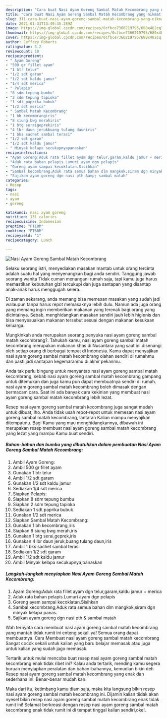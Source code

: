 ```yaml
---
description: "Cara buat Nasi Ayam Goreng Sambal Matah Kecombrang yang nikmat Untuk Jualan"
title: "Cara buat Nasi Ayam Goreng Sambal Matah Kecombrang yang nikmat Untuk Jualan"
slug: 311-cara-buat-nasi-ayam-goreng-sambal-matah-kecombrang-yang-nikmat-untuk-jualan
date: 2021-01-31T13:49:35.289Z
image: https://img-global.cpcdn.com/recipes/0cfbce7366219795/680x482cq70/nasi-ayam-goreng-sambal-matah-kecombrang-foto-resep-utama.jpg
thumbnail: https://img-global.cpcdn.com/recipes/0cfbce7366219795/680x482cq70/nasi-ayam-goreng-sambal-matah-kecombrang-foto-resep-utama.jpg
cover: https://img-global.cpcdn.com/recipes/0cfbce7366219795/680x482cq70/nasi-ayam-goreng-sambal-matah-kecombrang-foto-resep-utama.jpg
author: Jeffrey Roberts
ratingvalue: 3.2
reviewcount: 10
recipeingredient:
- " Ayam Goreng"
- "500 gr fillet ayam"
- "1 btr telur"
- "1/2 sdt garam"
- "1/2 sdt kaldu jamur"
- "1/4 sdt merica"
- " Pelapis"
- "8 sdm tepung bumbu"
- "2 sdm tepung tapioka"
- "1 sdt paprika bubuk"
- "1/2 sdt merica"
- " Sambal Matah Kecombrang"
- "1 bh kecombrangiris"
- "8 siung bwg merahiris"
- "1 btg seraigeprekiris"
- "4 lbr daun jerukbuang tulang dauniris"
- "1 bks sachet sambal terasi"
- "1/2 sdt garam"
- "1/2 sdt kaldu jamur"
- " Minyak kelapa secukupnyapanaskan"
recipeinstructions:
- "Ayam Goreng:Aduk rata fillet ayam dgn telur,garam,kaldu jamur + merica"
- "Aduk rata bahan pelapis.Lumuri ayam dgn pelapis"
- "Goreng ayam sampai kecoklatan.Sisihkan"
- "Sambal kecombrang;Aduk rata semua bahan dlm mangkok,siram dgn minyak kelapa panas."
- "Sajikan ayam goreng dgn nasi pth &amp; sambal matah"
categories:
- Resep
tags:
- nasi
- ayam
- goreng

katakunci: nasi ayam goreng 
nutrition: 131 calories
recipecuisine: Indonesian
preptime: "PT18M"
cooktime: "PT60M"
recipeyield: "1"
recipecategory: Lunch

---
```



![Nasi Ayam Goreng Sambal Matah Kecombrang](https://img-global.cpcdn.com/recipes/0cfbce7366219795/680x482cq70/nasi-ayam-goreng-sambal-matah-kecombrang-foto-resep-utama.jpg)

Selaku seorang istri, menyediakan masakan mantab untuk orang tercinta adalah suatu hal yang menyenangkan bagi anda sendiri. Tanggung jawab seorang  wanita Tidak cuman menangani rumah saja, tapi kamu juga harus memastikan kebutuhan gizi tercukupi dan juga santapan yang disantap anak-anak harus menggugah selera.

Di zaman  sekarang, anda memang bisa memesan masakan yang sudah jadi walaupun tanpa harus repot memasaknya lebih dulu. Namun ada juga orang yang memang ingin memberikan makanan yang terenak bagi orang yang dicintainya. Sebab, menghidangkan masakan sendiri jauh lebih higienis dan bisa menyesuaikan makanan tersebut sesuai dengan makanan kesukaan keluarga. 



Mungkinkah anda merupakan seorang penyuka nasi ayam goreng sambal matah kecombrang?. Tahukah kamu, nasi ayam goreng sambal matah kecombrang merupakan makanan khas di Nusantara yang saat ini disenangi oleh setiap orang di berbagai tempat di Indonesia. Kamu dapat menyajikan nasi ayam goreng sambal matah kecombrang olahan sendiri di rumahmu dan pasti jadi santapan kegemaranmu di akhir pekanmu.

Anda tak perlu bingung untuk menyantap nasi ayam goreng sambal matah kecombrang, sebab nasi ayam goreng sambal matah kecombrang gampang untuk ditemukan dan juga kamu pun dapat membuatnya sendiri di rumah. nasi ayam goreng sambal matah kecombrang boleh dimasak dengan bermacam cara. Saat ini ada banyak cara kekinian yang membuat nasi ayam goreng sambal matah kecombrang lebih lezat.

Resep nasi ayam goreng sambal matah kecombrang juga sangat mudah untuk dibuat, lho. Anda tidak usah repot-repot untuk memesan nasi ayam goreng sambal matah kecombrang, lantaran Kalian mampu menyajikan ditempatmu. Bagi Kamu yang mau menghidangkannya, dibawah ini merupakan resep membuat nasi ayam goreng sambal matah kecombrang yang lezat yang mampu Kamu buat sendiri.

<!--inarticleads1-->

##### Bahan-bahan dan bumbu yang dibutuhkan dalam pembuatan Nasi Ayam Goreng Sambal Matah Kecombrang:

1. Ambil  Ayam Goreng:
1. Ambil 500 gr fillet ayam
1. Gunakan 1 btr telur
1. Ambil 1/2 sdt garam
1. Gunakan 1/2 sdt kaldu jamur
1. Sediakan 1/4 sdt merica
1. Siapkan  Pelapis:
1. Siapkan 8 sdm tepung bumbu
1. Siapkan 2 sdm tepung tapioka
1. Sediakan 1 sdt paprika bubuk
1. Gunakan 1/2 sdt merica
1. Siapkan  Sambal Matah Kecombrang:
1. Gunakan 1 bh kecombrang,iris
1. Siapkan 8 siung bwg merah,iris
1. Gunakan 1 btg serai,geprek,iris
1. Gunakan 4 lbr daun jeruk,buang tulang daun,iris
1. Ambil 1 bks sachet sambal terasi
1. Sediakan 1/2 sdt garam
1. Ambil 1/2 sdt kaldu jamur
1. Ambil  Minyak kelapa secukupnya,panaskan




<!--inarticleads2-->

##### Langkah-langkah menyiapkan Nasi Ayam Goreng Sambal Matah Kecombrang:

1. Ayam Goreng:Aduk rata fillet ayam dgn telur,garam,kaldu jamur + merica
1. Aduk rata bahan pelapis.Lumuri ayam dgn pelapis
1. Goreng ayam sampai kecoklatan.Sisihkan
1. Sambal kecombrang;Aduk rata semua bahan dlm mangkok,siram dgn minyak kelapa panas.
1. Sajikan ayam goreng dgn nasi pth &amp; sambal matah




Wah ternyata cara membuat nasi ayam goreng sambal matah kecombrang yang mantab tidak rumit ini enteng sekali ya! Semua orang dapat membuatnya. Cara Membuat nasi ayam goreng sambal matah kecombrang Sangat cocok sekali untuk kalian yang baru belajar memasak atau juga untuk kalian yang sudah jago memasak.

Tertarik untuk mulai mencoba buat resep nasi ayam goreng sambal matah kecombrang enak tidak ribet ini? Kalau anda tertarik, mending kamu segera buruan menyiapkan peralatan dan bahan-bahannya, kemudian bikin deh Resep nasi ayam goreng sambal matah kecombrang yang enak dan sederhana ini. Benar-benar mudah kan. 

Maka dari itu, ketimbang kamu diam saja, maka kita langsung bikin resep nasi ayam goreng sambal matah kecombrang ini. Dijamin kalian tiidak akan nyesel bikin resep nasi ayam goreng sambal matah kecombrang enak tidak rumit ini! Selamat berkreasi dengan resep nasi ayam goreng sambal matah kecombrang enak tidak rumit ini di tempat tinggal kalian sendiri,oke!.

